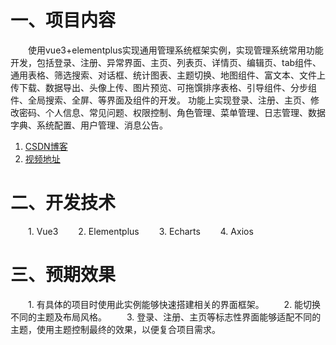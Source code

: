 # 一、项目内容
  使用vue3+elementplus实现通用管理系统框架实例，实现管理系统常用功能开发，包括登录、注册、异常界面、主页、列表页、详情页、编辑页、tab组件、通用表格、筛选搜索、对话框、统计图表、主题切换、地图组件、富文本、文件上传下载、数据导出、头像上传、图片预览、可拖馔排序表格、引导组件、分步组件、全局搜索、全屏、等界面及组件的开发。
功能上实现登录、注册、主页、修改密码、个人信息、常见问题、权限控制、角色管理、菜单管理、日志管理、数据字典、系统配置、用户管理、消息公告。
1. [CSDN博客](https://blog.csdn.net/m0_37631110/category_11681569.html)
2. [视频地址](https://www.bilibili.com/video/BV19N4y1571s/?spm_id_from=333.999.0.0&vd_source=44a51023b6bb7cebd199314f5f9142e5)

# 二、开发技术
  1. Vue3
  2. Elementplus
  3. Echarts
  4. Axios

# 三、预期效果
  1. 有具体的项目时使用此实例能够快速搭建相关的界面框架。
  2. 能切换不同的主题及布局风格。
  3. 登录、注册、主页等标志性界面能够适配不同的主题，使用主题控制最终的效果，以便复合项目需求。
